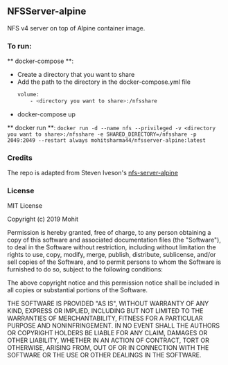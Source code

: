## NFSServer-alpine

NFS v4 server on top of Alpine container image.


### To run:

** docker-compose **:

- Create a directory that you want to share
- Add the path to the directory in the docker-compose.yml file
  ``` bash
  volume:
      - <directory you want to share>:/nfsshare
  ```
- docker-compose up

** docker run **:
`docker run -d --name nfs --privileged -v <directory you want to share>:/nfsshare -e SHARED_DIRECTORY=/nfsshare -p 2049:2049 --restart always mohitsharma44/nfsserver-alpine:latest`


### Credits
The repo is adapted from Steven Iveson's [nfs-server-alpine](https://github.com/sjiveson/nfs-server-alpine)


### License
MIT License

Copyright (c) 2019 Mohit

Permission is hereby granted, free of charge, to any person obtaining a copy of this software and associated documentation files (the "Software"), to deal in the Software without restriction, including without limitation the rights to use, copy, modify, merge, publish, distribute, sublicense, and/or sell copies of the Software, and to permit persons to whom the Software is furnished to do so, subject to the following conditions:

The above copyright notice and this permission notice shall be included in all copies or substantial portions of the Software.

THE SOFTWARE IS PROVIDED "AS IS", WITHOUT WARRANTY OF ANY KIND, EXPRESS OR IMPLIED, INCLUDING BUT NOT LIMITED TO THE WARRANTIES OF MERCHANTABILITY, FITNESS FOR A PARTICULAR PURPOSE AND NONINFRINGEMENT. IN NO EVENT SHALL THE AUTHORS OR COPYRIGHT HOLDERS BE LIABLE FOR ANY CLAIM, DAMAGES OR OTHER LIABILITY, WHETHER IN AN ACTION OF CONTRACT, TORT OR OTHERWISE, ARISING FROM, OUT OF OR IN CONNECTION WITH THE SOFTWARE OR THE USE OR OTHER DEALINGS IN THE SOFTWARE.
